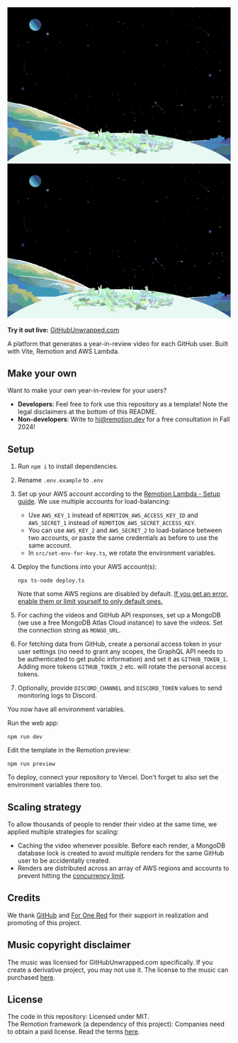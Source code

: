 <img src="public/background.png">
<img src="public/background.png">

**Try it out live:** [GitHubUnwrapped.com](https://www.githubunwrapped.com)

A platform that generates a year-in-review video for each GitHub user. Built with Vite, Remotion and AWS Lambda.

## Make your own

Want to make your own year-in-review for your users?

- **Developers**: Feel free to fork use this repository as a template! Note the legal disclaimers at the bottom of this README.
- **Non-developers**: Write to [hi@remotion.dev](mailto:hi@remotion.dev) for a free consultation in Fall 2024!

## Setup

1. Run `npm i` to install dependencies.
2. Rename `.env.example` to `.env`
3. Set up your AWS account according to the [Remotion Lambda - Setup guide](https://remotion.dev/docs/lambda/setup). We use multiple accounts for load-balancing:
   - Use `AWS_KEY_1` instead of `REMOTION_AWS_ACCESS_KEY_ID` and `AWS_SECRET_1` instead of `REMOTION_AWS_SECRET_ACCESS_KEY`.
   - You can use `AWS_KEY_2` and `AWS_SECRET_2` to load-balance between two accounts, or paste the same credentials as before to use the same account.
   - In `src/set-env-for-key.ts`, we rotate the environment variables.
4. Deploy the functions into your AWS account(s):
   ```
   npx ts-node deploy.ts
   ```
   
   Note that some AWS regions are disabled by default. [If you get an error, enable them or limit yourself to only default ones.](https://remotion.dev/docs/lambda/troubleshooting/security-token)
5. For caching the videos and GitHub API responses, set up a MongoDB (we use a free MongoDB Atlas Cloud instance) to save the videos. Set the connection string as `MONGO_URL`.
6. For fetching data from GitHub, create a personal access token in your user settings (no need to grant any scopes, the GraphQL API needs to be authenticated to get public information) and set it as `GITHUB_TOKEN_1`. Adding more tokens `GITHUB_TOKEN_2` etc. will rotate the personal access tokens.
7. Optionally, provide `DISCORD_CHANNEL` and `DISCORD_TOKEN` values to send monitoring logs to Discord.

You now have all environment variables.

Run the web app:

```console
npm run dev
```

Edit the template in the Remotion preview:

```console
npm run preview
```

To deploy, connect your repository to Vercel. Don't forget to also set the environment variables there too.

## Scaling strategy

To allow thousands of people to render their video at the same time, we applied multiple strategies for scaling:

- Caching the video whenever possible. Before each render, a MongoDB database lock is created to avoid multiple renders for the same GitHub user to be accidentally created.
- Renders are distributed across an array of AWS regions and accounts to prevent hitting the [concurrency limit](https://www.remotion.dev/docs/lambda/troubleshooting/rate-limit).

## Credits

We thank [GitHub](https://github.com/github) and [For One Red](https://github.com/foronered) for their support in realization and promoting of this project. 

## Music copyright disclaimer

The music was licensed for GitHubUnwrapped.com specifically. If you create a derivative project, you may not use it. The license to the music can purchased [here](https://audiojungle.net/item/robots/35287595).

## License

The code in this repository: Licensed under MIT.  
The Remotion framework (a dependency of this project): Companies need to obtain a paid license. Read the terms [here](https://github.com/remotion-dev/remotion/blob/main/LICENSE.md#company-license).
